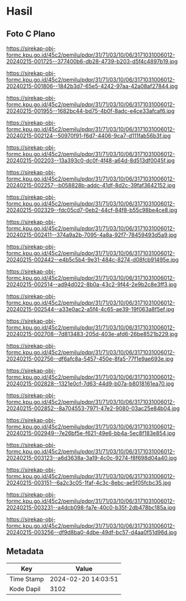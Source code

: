 # Hasil

## Foto C Plano

https://sirekap-obj-formc.kpu.go.id/45c2/pemilu/pdpr/31/71/03/10/06/3171031006012-20240215-001725--377400b6-db28-4739-b203-d5f4c4897b19.jpg

https://sirekap-obj-formc.kpu.go.id/45c2/pemilu/pdpr/31/71/03/10/06/3171031006012-20240215-001806--1842b3d7-65e5-4242-97aa-42a08af27844.jpg

https://sirekap-obj-formc.kpu.go.id/45c2/pemilu/pdpr/31/71/03/10/06/3171031006012-20240215-001955--1682bc44-bd75-4b0f-8adc-e4ce33afcaf6.jpg

https://sirekap-obj-formc.kpu.go.id/45c2/pemilu/pdpr/31/71/03/10/06/3171031006012-20240215-002124--50970f91-f6d7-4406-9ca7-d111fab56b3f.jpg

https://sirekap-obj-formc.kpu.go.id/45c2/pemilu/pdpr/31/71/03/10/06/3171031006012-20240215-002203--13a393c0-dc0f-4f48-a64d-8d513df0045f.jpg

https://sirekap-obj-formc.kpu.go.id/45c2/pemilu/pdpr/31/71/03/10/06/3171031006012-20240215-002257--b058828b-addc-41df-8d2c-39faf3642152.jpg

https://sirekap-obj-formc.kpu.go.id/45c2/pemilu/pdpr/31/71/03/10/06/3171031006012-20240215-002329--fdc05cd7-0eb2-44cf-84f8-b55c98be4ce8.jpg

https://sirekap-obj-formc.kpu.go.id/45c2/pemilu/pdpr/31/71/03/10/06/3171031006012-20240215-002411--374a9a2b-7095-4a8a-92f7-78459493d5a9.jpg

https://sirekap-obj-formc.kpu.go.id/45c2/pemilu/pdpr/31/71/03/10/06/3171031006012-20240215-002442--e4b5c5b4-9e31-484c-8274-d08fcb91495e.jpg

https://sirekap-obj-formc.kpu.go.id/45c2/pemilu/pdpr/31/71/03/10/06/3171031006012-20240215-002514--ad94d022-8b0a-43c2-9f44-2e9b2c8e3ff3.jpg

https://sirekap-obj-formc.kpu.go.id/45c2/pemilu/pdpr/31/71/03/10/06/3171031006012-20240215-002544--a33e0ac2-a5f4-4c65-ae39-19f063a8f5ef.jpg

https://sirekap-obj-formc.kpu.go.id/45c2/pemilu/pdpr/31/71/03/10/06/3171031006012-20240215-002708--7d813483-205d-403e-afd6-26be8521b229.jpg

https://sirekap-obj-formc.kpu.go.id/45c2/pemilu/pdpr/31/71/03/10/06/3171031006012-20240215-002756--df6afc8a-5457-450e-8fa5-77f1e9ae693e.jpg

https://sirekap-obj-formc.kpu.go.id/45c2/pemilu/pdpr/31/71/03/10/06/3171031006012-20240215-002828--1321e0cf-7d63-44d9-b07a-b8018161ea70.jpg

https://sirekap-obj-formc.kpu.go.id/45c2/pemilu/pdpr/31/71/03/10/06/3171031006012-20240215-002852--8a704553-7971-47e2-9080-03ac25e84b04.jpg

https://sirekap-obj-formc.kpu.go.id/45c2/pemilu/pdpr/31/71/03/10/06/3171031006012-20240215-002949--7e26bf5e-f621-49e6-bb4a-5ec8f183e854.jpg

https://sirekap-obj-formc.kpu.go.id/45c2/pemilu/pdpr/31/71/03/10/06/3171031006012-20240215-003123--a6d3638a-3a19-4c0c-9274-f8f698d04a40.jpg

https://sirekap-obj-formc.kpu.go.id/45c2/pemilu/pdpr/31/71/03/10/06/3171031006012-20240215-003151--6a2c3c05-1faf-4c3c-8ebc-ae5f05fcbc35.jpg

https://sirekap-obj-formc.kpu.go.id/45c2/pemilu/pdpr/31/71/03/10/06/3171031006012-20240215-003231--a4dcb098-fa7e-40c0-b35f-2db478bc185a.jpg

https://sirekap-obj-formc.kpu.go.id/45c2/pemilu/pdpr/31/71/03/10/06/3171031006012-20240215-003256--df9d8ba0-4dbe-49df-bc57-d4aa0f51d96d.jpg


## Metadata

| Key        | Value               |
| ---------- | ------------------- |
| Time Stamp | 2024-02-20 14:03:51 |
| Kode Dapil | 3102                |



